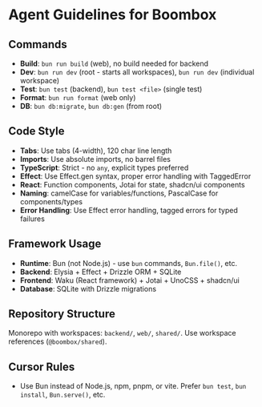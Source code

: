 # Agent Guidelines for Boombox

## Commands
- **Build**: `bun run build` (web), no build needed for backend
- **Dev**: `bun run dev` (root - starts all workspaces), `bun run dev` (individual workspace)
- **Test**: `bun test` (backend), `bun test <file>` (single test)
- **Format**: `bun run format` (web only)
- **DB**: `bun db:migrate`, `bun db:gen` (from root)

## Code Style
- **Tabs**: Use tabs (4-width), 120 char line length
- **Imports**: Use absolute imports, no barrel files
- **TypeScript**: Strict - no `any`, explicit types preferred
- **Effect**: Use Effect.gen syntax, proper error handling with TaggedError
- **React**: Function components, Jotai for state, shadcn/ui components
- **Naming**: camelCase for variables/functions, PascalCase for components/types
- **Error Handling**: Use Effect error handling, tagged errors for typed failures

## Framework Usage
- **Runtime**: Bun (not Node.js) - use `bun` commands, `Bun.file()`, etc.
- **Backend**: Elysia + Effect + Drizzle ORM + SQLite
- **Frontend**: Waku (React framework) + Jotai + UnoCSS + shadcn/ui
- **Database**: SQLite with Drizzle migrations

## Repository Structure
Monorepo with workspaces: `backend/`, `web/`, `shared/`. Use workspace references (`@boombox/shared`).

## Cursor Rules
- Use Bun instead of Node.js, npm, pnpm, or vite. Prefer `bun test`, `bun install`, `Bun.serve()`, etc.